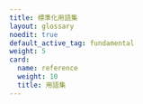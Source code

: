 ```yaml
---
title: 標準化用語集
layout: glossary
noedit: true
default_active_tag: fundamental
weight: 5
card:
  name: reference
  weight: 10
  title: 用語集
---
```


